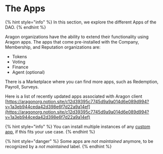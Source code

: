 # The Apps

{% hint style="info" %}
In this section, we explore the different Apps of the DAO.
{% endhint %}

Aragon organizations have the ability to extend their functionality using Aragon apps. The apps that come pre-installed with the Company, Membership, and Reputation organizations are:

* Tokens
* Voting
* Finance
* Agent (optional)

There is a Marketplace where you can find more apps, such as Redemption, Payroll, Surveys.

Here is a list of recently updated apps associated with Aragon client\
[https://aragonorg.notion.site/c12d39395c7745d9a9a014d6e089d994?v=1a3eb944ceda42d398e6f7d22a9a14ef](https://aragonorg.notion.site/c12d39395c7745d9a9a014d6e089d994?v=1a3eb944ceda42d398e6f7d22a9a14ef)

{% hint style="info" %}
You can install multiple instances of any [custom app](https://github.com/78carla/tech\_1/blob/main/products/aragon-client/explore-template-dao/what-are-apps/broken-reference/README.md), if this fits your use case.
{% endhint %}

{% hint style="danger" %}
Some apps are _not maintained_ anymore, to be recognized by a _not maintained_ label.
{% endhint %}
